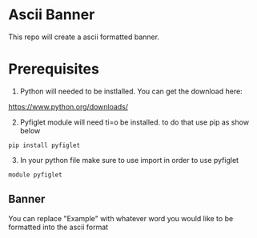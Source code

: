 # Ascii Banner
This repo will create a ascii formatted banner.

# Prerequisites
1. Python will needed to be instlalled. You can get the download here:

https://www.python.org/downloads/

2. Pyfiglet module will need ti=o be installed. to do that use pip as show below

`
pip install pyfiglet
`

3. In your python file make sure to use import in order to use pyfiglet

`
module pyfiglet
`

## Banner

You can replace "Example" with whatever word you would like to be formatted into the ascii format
